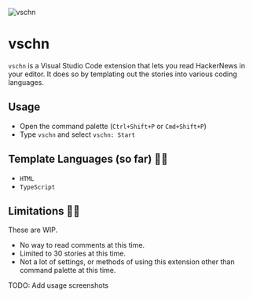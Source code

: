 ![vschn](https://github.com/Kyter-com/vschn/assets/38516489/6c7de871-37db-4ba4-9199-9bdff3d3d2a1)

# vschn

`vschn` is a Visual Studio Code extension that lets you read HackerNews in your editor.
It does so by templating out the stories into various coding languages.

## Usage

- Open the command palette (`Ctrl+Shift+P` or `Cmd+Shift+P`)
- Type `vschn` and select `vschn: Start`

## Template Languages (so far) 🧙‍♂️

- `HTML`
- `TypeScript`

## Limitations 🤷‍♂️

These are WIP.

- No way to read comments at this time.
- Limited to 30 stories at this time.
- Not a lot of settings, or methods of using this extension other than command palette at this time.

TODO: Add usage screenshots
